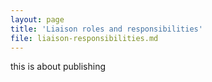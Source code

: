```yaml
---
layout: page
title: 'Liaison roles and responsibilities'
file: liaison-responsibilities.md
---
```


this is about publishing 